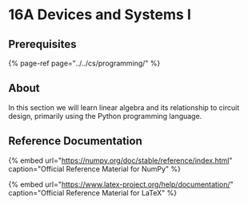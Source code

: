 # 16A Devices and Systems I

## Prerequisites

{% page-ref page="../../cs/programming/" %}

## About

In this section we will learn linear algebra and its relationship to circuit design, primarily using the Python programming language.

## Reference Documentation

{% embed url="https://numpy.org/doc/stable/reference/index.html" caption="Official Reference Material for NumPy" %}

{% embed url="https://www.latex-project.org/help/documentation/" caption="Official Reference Material for LaTeX" %}

